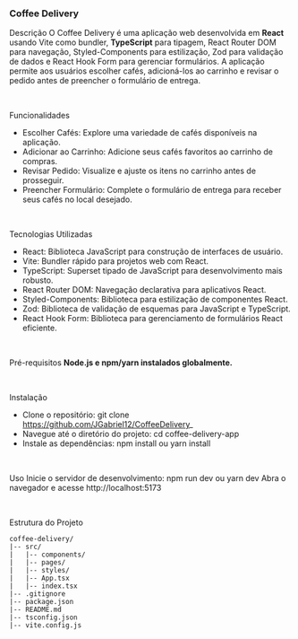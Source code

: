 ### Coffee Delivery

Descrição
O Coffee Delivery é uma aplicação web desenvolvida em **React** usando Vite como bundler, **TypeScript** para tipagem, React Router DOM para navegação, Styled-Components para estilização, Zod para validação de dados e React Hook Form para gerenciar formulários. A aplicação permite aos usuários escolher cafés, adicioná-los ao carrinho e revisar o pedido antes de preencher o formulário de entrega.

<br>

Funcionalidades

- Escolher Cafés: Explore uma variedade de cafés disponíveis na aplicação.
- Adicionar ao Carrinho: Adicione seus cafés favoritos ao carrinho de compras.
- Revisar Pedido: Visualize e ajuste os itens no carrinho antes de prosseguir.
- Preencher Formulário: Complete o formulário de entrega para receber seus cafés no local desejado.

<br>

Tecnologias Utilizadas

- React: Biblioteca JavaScript para construção de interfaces de usuário.
- Vite: Bundler rápido para projetos web com React.
- TypeScript: Superset tipado de JavaScript para desenvolvimento mais robusto.
- React Router DOM: Navegação declarativa para aplicativos React.
- Styled-Components: Biblioteca para estilização de componentes React.
- Zod: Biblioteca de validação de esquemas para JavaScript e TypeScript.
- React Hook Form: Biblioteca para gerenciamento de formulários React eficiente.

<br>

Pré-requisitos
**Node.js e npm/yarn instalados globalmente.**

<br>

Instalação

- Clone o repositório: git clone https://github.com/JGabriel12/CoffeeDelivery_
- Navegue até o diretório do projeto: cd coffee-delivery-app
- Instale as dependências: npm install ou yarn install

<br>

Uso
Inicie o servidor de desenvolvimento: npm run dev ou yarn dev
Abra o navegador e acesse http://localhost:5173

<br>

Estrutura do Projeto

```
coffee-delivery/
|-- src/
|   |-- components/
|   |-- pages/
|   |-- styles/
|   |-- App.tsx
|   |-- index.tsx
|-- .gitignore
|-- package.json
|-- README.md
|-- tsconfig.json
|-- vite.config.js

```

